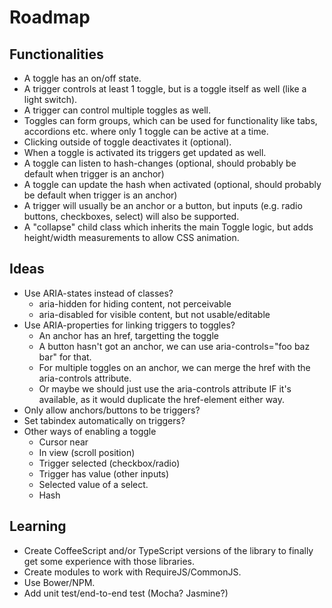 # Roadmap

## Functionalities

* A toggle has an on/off state.
* A trigger controls at least 1 toggle, but is a toggle itself as well (like a light switch).
* A trigger can control multiple toggles as well.
* Toggles can form groups, which can be used for functionality like tabs, accordions etc. where only 1 toggle can be active at a time.
* Clicking outside of toggle deactivates it (optional).
* When a toggle is activated its triggers get updated as well.
* A toggle can listen to hash-changes (optional, should probably be default when trigger is an anchor)
* A toggle can update the hash when activated (optional, should probably be default when trigger is an anchor)
* A trigger will usually be an anchor or a button, but inputs (e.g. radio buttons, checkboxes, select) will also be supported.
* A "collapse" child class which inherits the main Toggle logic, but adds height/width measurements to allow CSS animation.

## Ideas

* Use ARIA-states instead of classes?
  * aria-hidden for hiding content, not perceivable
  * aria-disabled for visible content, but not usable/editable
* Use ARIA-properties for linking triggers to toggles?
  * An anchor has an href, targetting the toggle
  * A button hasn't got an anchor, we can use aria-controls="foo baz bar" for that.
  * For multiple toggles on an anchor, we can merge the href with the aria-controls attribute.
  * Or maybe we should just use the aria-controls attribute IF it's available, as it would duplicate the href-element either way.
* Only allow anchors/buttons to be triggers?
* Set tabindex automatically on triggers?
* Other ways of enabling a toggle
  * Cursor near
  * In view (scroll position)
  * Trigger selected (checkbox/radio)
  * Trigger has value (other inputs)
  * Selected value of a select.
  * Hash

## Learning

* Create CoffeeScript and/or TypeScript versions of the library to finally get some experience with those libraries.
* Create modules to work with RequireJS/CommonJS.
* Use Bower/NPM.
* Add unit test/end-to-end test (Mocha? Jasmine?)